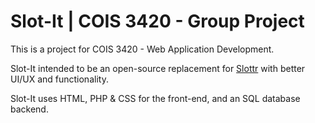 <h1>Slot-It | COIS 3420 - Group Project </h1>

This is a project for COIS 3420 - Web Application Development.

Slot-It intended to be an open-source replacement for [Slottr](slottr.com) with better UI/UX and functionality.

Slot-It uses HTML, PHP & CSS for the front-end, and an SQL database backend.

